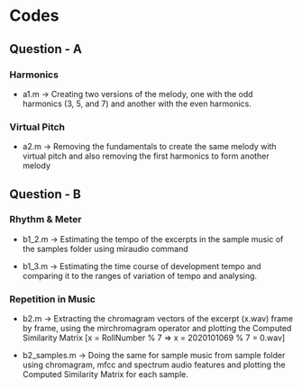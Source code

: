# Codes

## Question - A

### Harmonics

- a1.m -> Creating two versions of the melody, one with the odd harmonics (3, 5, and 7) and another with the even harmonics.

### Virtual Pitch

- a2.m -> Removing the fundamentals to create the same melody with virtual pitch and also removing the first harmonics to form another melody

## Question - B

### Rhythm & Meter

- b1_2.m -> Estimating the tempo of the excerpts in the sample music of the samples folder using miraudio command

- b1_3.m -> Estimating the time course of development tempo and comparing it to the ranges of variation of tempo and analysing.

### Repetition in Music

- b2.m -> Extracting the chromagram vectors of the excerpt (x.wav) frame by frame, using the mirchromagram operator and plotting the Computed Similarity Matrix [x = RollNumber % 7 => x = 2020101069 % 7 = 0.wav]

- b2_samples.m -> Doing the same for sample music from sample folder using chromagram, mfcc and spectrum audio features and plotting the Computed Similarity Matrix for each sample.